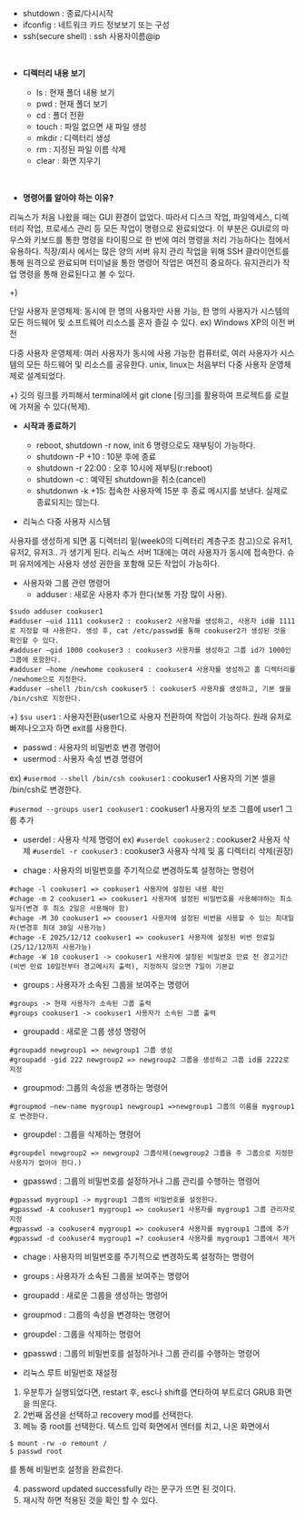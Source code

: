 - shutdown : 종료/다시시작
- ifconfig : 네트워크 카드 정보보기 또는 구성
- ssh(secure shell) : ssh 사용자이름@ip
<br>

- **디렉터리 내용 보기**
  
  - ls :	현재 폴더 내용 보기
  - pwd	: 현재 폴더 보기
  - cd : 폴더 전환
  - touch :	파일 없으면 새 파일 생성
  - mkdir :	디렉터리 생성
  - rm : 지정된 파일 이름 삭제
  - clear	: 화면 지우기
<br>

- **명령어를 알아야 하는 이유?**

리눅스가 처음 나왔을 때는 GUI 환경이 없었다. 따라서 디스크 작업, 파일엑세스, 디렉터리 작업, 프로세스 관리 등 모든 작업이 명령으로 완료되었다. 이 부분은 GUI로의 마우스와 키보드를 통한 명령을 타이핑으로 한 번에 여러 명령을 처리 가능하다는 점에서 유용하다. 직장/회사 에서는 많은 양의 서버 유지 관리 작업을 위해 SSH 클라이언트를 통해 원격으로 완료되며 터미널을 통한 명령어 작업은 여전히 중요하다. 유지관리가 작업 명령을 통해 완료된다고 볼 수 있다.

+) 

단일 사용자 운영체제: 동시에 한 명의 사용자만 사용 가능, 한 명의 사용자가 시스템의 모든 하드웨어 및 소프트웨어 리소스를 혼자 즐길 수 있다. ex) Windows XP의 이전 버전

다중 사용자 운영체제: 여러 사용자가 동시에 사용 가능한 컴퓨터로, 여러 사용자가 시스템의 모든 하드웨어 및 리소스를 공유한다. unix, linux는 처음부터 다중 사용자 운영체제로 설계되었다.

+) 깃의 링크를 카피해서
terminal에서 git clone [링크]를 활용하여 프로젝트를 로컬에 가져올 수 있다(복제).

- **시작과 종료하기**
  - reboot, shutdown -r now, init 6 명령으로도 재부팅이 가능하다. 
  - shutdown -P +10 : 10분 후에 종료
  - shutdown -r 22:00 : 오후 10시에 재부팅(r:reboot)
  - shutdown -c : 예약된 shutdown을 취소(cancel)
  - shutdonwn -k +15: 접속한 사용자엑 15분 후 종료 메시지를 보낸다. 실제로 종료되지는 않는다.

- 리눅스 다중 사용자 시스템

사용자를 생성하게 되면 홈 디렉터리 밑(week0의 디렉터리 계층구조 참고)으로 유저1, 유저2, 유저3.. 가 생기게 된다.
리눅스 서버 1대에는 여러 사용자가 동시에 접속한다. 슈퍼 유저에게는 사용자 생성 권한을 포함해 모든 작업이 가능하다.

- 사용자와 그룹 관련 명령어
  - adduser : 새로운 사용자 추가 한다(보통 가장 많이 사용).
```
$sudo adduser cookuser1
#adduser –uid 1111 cookuser2 : cookuser2 사용자를 생성하고, 사용자 id를 1111로 지정할 때 사용한다. 생성 후, cat /etc/passwd를 통해 cookuser2가 생성된 것을 확인할 수 있다.
#adduser –gid 1000 cookuser3 : cookuser3 사용자를 생성하고 그룹 id가 1000인 그룹에 포함한다.
#adduser –home /newhome cookuser4 : cookuser4 사용자를 생성하고 홈 디렉터리를 /newhome으로 지정한다.
#adduser –shell /bin/csh cookuser5 : cookuser5 사용자를 생성하고, 기본 셀을 /bin/csh로 지정한다.
```
+) ```$su user1``` : 사용자전환(user1으로 사용자 전환하여 작업이 가능하다. 원래 유저로 빠져나오고자 하면 exit를 사용한다.

- passwd : 사용자의 비밀번호 변경 명령어
- usermod : 사용자 속성 변경 명령어
 
ex) 
```#usermod --shell /bin/csh cookuser1``` : cookuser1 사용자의 기본 셀을 /bin/csh로 변경한다.

```#usermod --groups user1 cookuser1``` : cookuser1 사용자의 보조 그룹에 user1 그룹 추가

- userdel : 사용자 삭제 명령어
ex)
```#userdel cookuser2``` : cookuser2 사용자 삭제
```#userdel -r cookuser3``` : cookuser3 사용자 삭제 및 홈 디렉터리 삭제(권장)

- chage : 사용자의 비밀번호를 주기적으로 변경하도록 설정하는 명령어
```
#chage -l cookuser1 => cookuser1 사용자에 설정된 내용 확인
#chage -m 2 cookuser1 => cookuser1 사용자에 설정된 비밀번호를 사용해야하는 최소 일자(변경 후 최소 2일은 사용해야 함)
#chage -M 30 cookuser1 => coouser1 사용자에 설정된 비번을 사용할 수 있는 최대일자(변경후 최대 30일 사용가능)
#chage -E 2025/12/12 cookuser1 => cookuser1 사용자에 설정된 비번 만료일 (25/12/12까지 사용가능)
#chage -W 10 cookuser1 -> cookuser1 사용자에 설정된 비밀번호 만료 전 경고기간(비번 만료 10일전부터 경고메시지 출력), 지정하지 않으면 7일이 기본값
```

- groups : 사용자가 소속된 그룹을 보여주는 명령어
```
#groups -> 현재 사용자가 소속된 그룹 출력
#groups cookuser1 -> cookuser1 사용자가 소속된 그룹 출력
```
  - groupadd : 새로운 그룹 생성 명령어
```
#groupadd newgroup1 => newgroup1 그룹 생성
#groupadd -gid 222 newgroup2 => newgroup2 그룹을 생성하고 그룹 id를 2222로 지정
```
- groupmod: 그룹의 속성을 변경하는 명령어
```
#groupmod –new-name mygroup1 newgroup1 =>newgroup1 그룹의 이름을 mygroup1로 변경한다.
```
- groupdel : 그룹을 삭제하는 명령어
```
#groupdel newgroup2 => newgroup2 그룹삭제(newgroup2 그룹을 주 그룹으로 지정한 사용자가 없어야 한다.)
```
- gpasswd : 그룹의 비밀번호를 설정하거나 그룹 관리를 수행하는 명령어
```
#gpasswd mygroup1 -> mygroup1 그룹의 비밀번호를 설정한다.
#gpasswd -A cookuser1 mygroup1 => cookuser1 사용자를 mygroup1 그룹 관리자로 지정
#gpasswd -a cookuser4 mygroup1 => cookuser4 사용자를 mygroup1 그룹에 추가
#gpasswd -d cookuser4 mygroup1 =? cookuser4 사용자를 mygroup1 그룹에서 제거
```

-	chage : 사용자의 비밀번호를 주기적으로 변경하도록 설정하는 명령어
- groups : 사용자가 소속된 그룹을 보여주는 명령어
-	groupadd : 새로운 그룹을 생성하는 명령어
-	groupmod : 그룹의 속성을 변경하는 명령어
-	groupdel : 그룹을 삭제하는 명령어
-	gpasswd : 그룹의 비밀번호를 설정하거나 그룹 관리를 수행하는 명령어



- 리눅스 루트 비밀번호 재설정
1. 우분투가 실행되었다면, restart 후, esc나 shift를 연타하여 부트로더 GRUB 화면을 띄운다.
2. 2번째 옵션을 선택하고 recovery mod를 선택한다.
3. 메뉴 중 root를 선택한다. 텍스트 입력 화면에서 엔터를 치고, 나온 화면에서
```
$ mount -rw -o remount /
$ passwd root
```
를 통해 비밀번호 설정을 완료한다.

4. password updated successfully 라는 문구가 뜨면 된 것이다.
5. 재시작 하면 적용된 것을 확인 할 수 있다.


